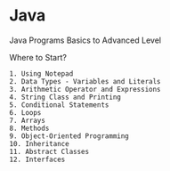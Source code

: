 # Java
Java Programs Basics to Advanced Level

Where to Start?

    1. Using Notepad
    2. Data Types - Variables and Literals
    3. Arithmetic Operator and Expressions
    4. String Class and Printing
    5. Conditional Statements
    6. Loops
    7. Arrays
    8. Methods
    9. Object-Oriented Programming
    10. Inheritance
    11. Abstract Classes
    12. Interfaces
